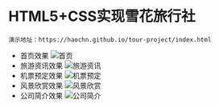 # HTML5+CSS实现雪花旅行社

    演示地址：https://haochn.github.io/tour-project/index.html
    
- 首页效果
![首页](https://haochn.github.io/tour-project/dataImg/index.png)
- 旅游资讯效果
![旅游资讯](https://haochn.github.io/tour-project/dataImg/informations.png)
- 机票预定效果
![机票预定](https://haochn.github.io/tour-project/dataImg/ticket.png)
- 风景欣赏效果
![风景欣赏](https://haochn.github.io/tour-project/dataImg/scenery.png)
- 公司简介效果
![公司简介](https://haochn.github.io/tour-project/dataImg/about.png)
